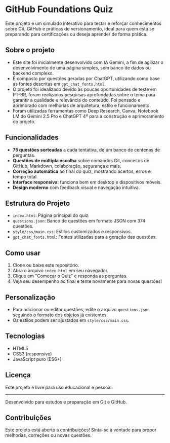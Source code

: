 # GitHub Foundations Quiz

Este projeto é um simulado interativo para testar e reforçar conhecimentos sobre Git, GitHub e práticas de versionamento, ideal para quem está se preparando para certificações ou deseja aprender de forma prática.

## Sobre o projeto
- Este site foi inicialmente desenvolvido com IA Gemini, a fim de agilizar o desenvolvimento de uma página simples, sem banco de dados ou backend complexo.
- É composto por questões geradas por ChatGPT, utilizando como base as fontes descritas em `gpt_chat_fonts.html`.
- O projeto foi idealizado devido às poucas oportunidades de teste em PT-BR, foram realizadas pesquisas aprofundadas sobre o tema para garantir a qualidade e relevância do conteúdo. Foi pensado e aprimorado com melhorias de arquitetura, estilo e funcionamento.
- Foram utilizadas ferramentas como Deep Research, Canva, Notebook LM do Gemini 2.5 Pro e ChatGPT 4º para a construção e aprimoramento do projeto.

## Funcionalidades
- **75 questões sorteadas** a cada tentativa, de um banco de centenas de perguntas.
- **Questões de múltipla escolha** sobre comandos Git, conceitos de GitHub, Markdown, colaboração, segurança e mais.
- **Correção automática** ao final do quiz, mostrando acertos, erros e tempo total.
- **Interface responsiva**: funciona bem em desktop e dispositivos móveis.
- **Design moderno** com feedback visual e navegação intuitiva.

## Estrutura do Projeto
- `index.html`: Página principal do quiz.
- `questions.json`: Banco de questões em formato JSON com 374 questões.
- `style/css/main.css`: Estilos customizados e responsivos.
- `gpt_chat_fonts.html`: Fontes utilizadas para a geração das questões.

## Como usar
1. Clone ou baixe este repositório.
2. Abra o arquivo `index.html` em seu navegador.
3. Clique em "Começar o Quiz" e responda as perguntas.
4. Veja seu desempenho ao final e tente novamente para novas questões!

## Personalização
- Para adicionar ou editar questões, edite o arquivo `questions.json` seguindo o formato dos objetos já existentes.
- Os estilos podem ser ajustados em `style/css/main.css`.

## Tecnologias
- HTML5
- CSS3 (responsivo)
- JavaScript puro (ES6+)

## Licença
Este projeto é livre para uso educacional e pessoal.

---
Desenvolvido para estudos e preparação em Git e GitHub.

## Contribuições
Este projeto está aberto a contribuições! Sinta-se à vontade para propor melhorias, correções ou novas questões.
